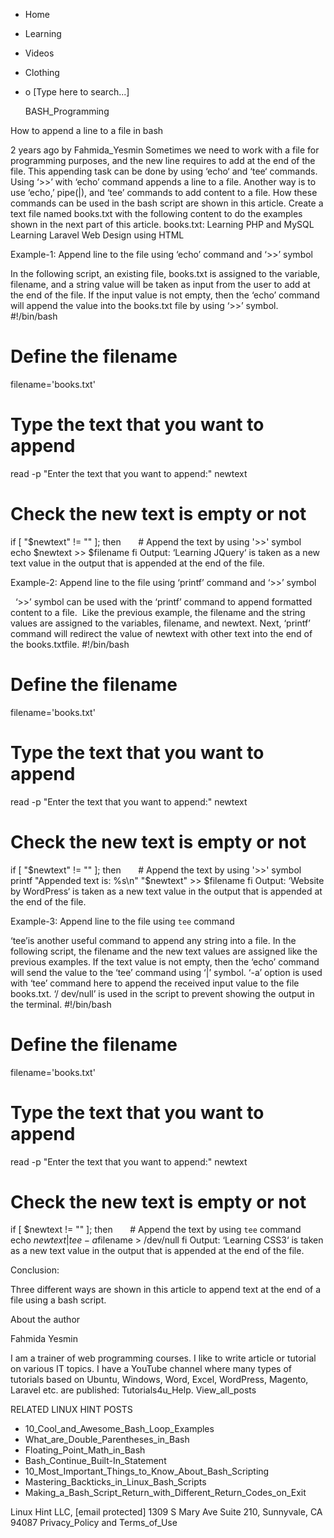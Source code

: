 





















































* Home
* Learning
* Videos
* Clothing
*
  o [Type here to search...]


   BASH_Programming


How to append a line to a file in bash

2 years ago
by Fahmida_Yesmin
Sometimes we need to work with a file for programming purposes, and the new
line requires to add at the end of the file. This appending task can be done by
using ‘echo‘ and ‘tee‘ commands. Using ‘>>’ with ‘echo’ command appends a line
to a file. Another way is to use ‘echo,’ pipe(|), and ‘tee’ commands to add
content to a file. How these commands can be used in the bash script are shown
in this article.
Create a text file named books.txt with the following content to do the
examples shown in the next part of this article.
books.txt:
Learning PHP and MySQL
Learning Laravel
Web Design using HTML

Example-1: Append line to the file using ‘echo’ command and ‘>>’ symbol

In the following script, an existing file, books.txt is assigned to the
variable, filename, and a string value will be taken as input from the user to
add at the end of the file. If the input value is not empty, then the ‘echo’
command will append the value into the books.txt file by using ‘>>’ symbol.
#!/bin/bash

# Define the filename
filename='books.txt'

# Type the text that you want to append
read -p "Enter the text that you want to append:" newtext

# Check the new text is empty or not
if [ "$newtext" != "" ]; then
      # Append the text by using '>>' symbol
      echo $newtext >> $filename
fi
Output:
‘Learning JQuery‘ is taken as a new text value in the output that is appended
at the end of the file.

Example-2: Append line to the file using ‘printf’ command and ‘>>’ symbol

 
‘>>’ symbol can be used with the ‘printf’ command to append formatted content
to a file.  Like the previous example, the filename and the string values are
assigned to the variables, filename, and newtext. Next, ‘printf’ command will
redirect the value of newtext with other text into the end of the
books.txtfile.
#!/bin/bash

# Define the filename
filename='books.txt'

# Type the text that you want to append
read -p "Enter the text that you want to append:" newtext

# Check the new text is empty or not
if [ "$newtext" != "" ]; then
      # Append the text by using '>>' symbol
      printf "Appended text is: %s\n" "$newtext" >> $filename
fi
Output:
‘Website by WordPress‘ is taken as a new text value in the output that is
appended at the end of the file.

Example-3: Append line to the file using `tee` command

‘tee’is another useful command to append any string into a file. In the
following script, the filename and the new text values are assigned like the
previous examples. If the text value is not empty, then the ‘echo’ command will
send the value to the ‘tee’ command using ‘|’ symbol. ‘-a’ option is used with
‘tee’ command here to append the received input value to the file books.txt. ‘/
dev/null’ is used in the script to prevent showing the output in the terminal.
#!/bin/bash

# Define the filename
filename='books.txt'

# Type the text that you want to append
read -p "Enter the text that you want to append:" newtext

# Check the new text is empty or not
if [ $newtext != "" ]; then
      # Append the text by using `tee` command
      echo $newtext | tee -a  $filename > /dev/null
fi
Output:
‘Learning CSS3‘ is taken as a new text value in the output that is appended at
the end of the file.

Conclusion:

Three different ways are shown in this article to append text at the end of a
file using a bash script.


About the author


Fahmida Yesmin

I am a trainer of web programming courses. I like to write article or tutorial
on various IT topics. I have a YouTube channel where many types of tutorials
based on Ubuntu, Windows, Word, Excel, WordPress, Magento, Laravel etc. are
published: Tutorials4u_Help.
View_all_posts

RELATED LINUX HINT POSTS


* 10_Cool_and_Awesome_Bash_Loop_Examples
* What_are_Double_Parentheses_in_Bash
* Floating_Point_Math_in_Bash
* Bash_Continue_Built-In_Statement
* 10_Most_Important_Things_to_Know_About_Bash_Scripting
* Mastering_Backticks_in_Linux_Bash_Scripts
* Making_a_Bash_Script_Return_with_Different_Return_Codes_on_Exit

Linux Hint LLC, [email protected]
1309 S Mary Ave Suite 210, Sunnyvale, CA 94087
 Privacy_Policy and Terms_of_Use
